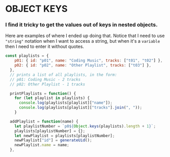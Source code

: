# OBJECT KEYS

### I find it tricky to get the values out of keys in nested objects.

Here are examples of where I ended up doing that. Notice that I need to use `"string"` notation when I want to access a string, but when it's a `variable` then I need to enter it without quotes.

```Javascript
const playlists = {
    p01: { id: "p01", name: "Coding Music", tracks: ["t01", "t02"] },
    p02: { id: "p02", name: "Other Playlist", tracks: ["t03"] },
  },
  // prints a list of all playlists, in the form:
  // p01: Coding Music - 2 tracks
  // p02: Other Playlist - 1 tracks

  printPlaylists = function() {
    for (let playlist in playlists) {
      console.log(playlists[playlist]["name"]);
      console.log(playlists[playlist]["tracks"].join(", "));
    }

  addPlaylist = function(name) {
    let playlistNumber = `p0${Object.keys(playlists).length + 1}`;
    playlists[playlistNumber] = {};
    let newPlaylist = playlists[playlistNumber];
    newPlaylist["id"] = generateUid();
    newPlaylist.name = name;
  },
```
